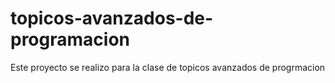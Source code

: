 # topicos-avanzados-de-programacion

Este proyecto se realizo para la clase de topicos avanzados de progrmacion
